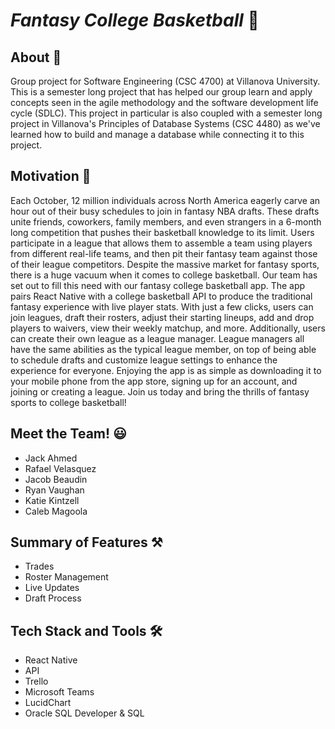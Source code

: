 # ***Fantasy College Basketball*** 🏀
## About 📘
Group project for Software Engineering (CSC 4700) at Villanova University. This is a semester long project that has helped our group learn and apply concepts seen in the agile methodology and the software development life cycle (SDLC). This project in particular is also coupled with a semester long project in Villanova's Principles of Database Systems (CSC 4480) as we've learned how to build and manage a database while connecting it to this project.
## Motivation 🧠
Each October, 12 million individuals across North America eagerly carve an hour out of their busy schedules to join in fantasy NBA drafts. These drafts unite friends, coworkers, family members, and even strangers in a 6-month long competition that pushes their basketball knowledge to its limit. Users participate in a league that allows them to assemble a team using players from different real-life teams, and then pit their fantasy team against those of their league competitors. Despite the massive market for fantasy sports, there is a huge vacuum when it comes to college basketball. Our team has set out to fill this need with our fantasy college basketball app. The app pairs React Native with a college basketball API to produce the traditional fantasy experience with live player stats. With just a few clicks, users can join leagues, draft their rosters, adjust their starting lineups, add and drop players to waivers, view their weekly matchup, and more. Additionally, users can create their own league as a league manager.  League managers all have the same abilities as the typical league member, on top of being able to schedule drafts and customize league settings to enhance the experience for everyone. Enjoying the app is as simple as downloading it to your mobile phone from the app store, signing up for an account, and joining or creating a league. Join us today and bring the thrills of fantasy sports to college basketball! 
## Meet the Team! 😃
* Jack Ahmed
* Rafael Velasquez
* Jacob Beaudin
* Ryan Vaughan
* Katie Kintzell
* Caleb Magoola
## Summary of Features ⚒️
* Trades
* Roster Management
* Live Updates
* Draft Process
## Tech Stack and Tools 🛠️
* React Native
* API
* Trello
* Microsoft Teams
* LucidChart
* Oracle SQL Developer & SQL
